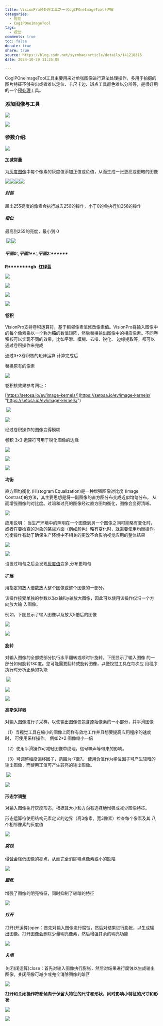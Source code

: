 ```yaml
---
title: VisionPro预处理工具之一(CogIPOneImageTool)讲解
categories:
  - 视觉
  - CogIPOneImageTool
tags:
  - 视觉
comments: true
toc: false
donate: true
share: true
source: https://blog.csdn.net/syzmbao/article/details/141218315
date: 2024-10-29 11:26:08

---
```


CogIPOneImageTool工具主要用来对单张图像进行算法处理操作，多用于拍摄的图片特征不够突出或者难以定位、卡尺卡边、斑点工具颜色难以分辨等，是很好用的一个[预处理](https://so.csdn.net/so/search?q=%E9%A2%84%E5%A4%84%E7%90%86&spm=1001.2101.3001.7020)工具。

### ******添加图像与工具******

![](https://i-blog.csdnimg.cn/direct/9ad95e8e5b10442395d084899432535b.png)

![](https://i-blog.csdnimg.cn/direct/a634f99513234124b168684c051afcbb.png)

### ******参数介绍:******

![](https://i-blog.csdnimg.cn/direct/c71e3f5384294fc8831bda83459e1153.png)

#### ******加减常量******

为[灰度图像](https://so.csdn.net/so/search?q=%E7%81%B0%E5%BA%A6%E5%9B%BE%E5%83%8F&spm=1001.2101.3001.7020)中每个像素的灰度值添加正值或负值，从而生成一张更亮或更暗的图像

![](https://i-blog.csdnimg.cn/direct/41e38f4f1204464faede2ccb5d42bd7d.png)![](https://i-blog.csdnimg.cn/direct/049f2db9304846b7a930a5c2b05421c0.png)![](https://i-blog.csdnimg.cn/direct/2e3dec7387144205bb9912b35b191e26.png)![](https://i-blog.csdnimg.cn/direct/17e5612fe45443aa8dfaff38e0bd8bc7.png)

##### ******封装******

超出255亮度的像素会执行减去256的操作，小于0的会执行加256的操作  

##### ******箝位******

最高到255的亮度，最小到 0

 ![](https://i-blog.csdnimg.cn/direct/a6961c21b418414e9f91eaba9ca3ea21.png)![](https://i-blog.csdnimg.cn/direct/b56a5b449a1b4cff909be0fb6fdd1a3c.png)

##### ******平面********0:********,平面1********:********,平面********2:******

****R********gb****  ****红绿蓝****

![](https://i-blog.csdnimg.cn/direct/49f551ba8bfb45b2b8b94d45750d9d75.png)

![](https://i-blog.csdnimg.cn/direct/5534161c50bb40278a795f58e9ad7515.png)

![](https://i-blog.csdnimg.cn/direct/e736fd1000d745e6a74b893f0bc3bc24.png)

![](https://i-blog.csdnimg.cn/direct/4585b8a77f8e41338e3dc1774875b536.png)

#### ******卷积******

VisionPro支持卷积运算符，基于相邻像素值修改像素值。VisionPro将输入图像中的每个像素乘以一个称为****核****的数值矩阵，然后替换输出图像中的相应像素。不同卷积核可以实现不同的效果，比如平滑、模糊、去噪、锐化、 边缘提取等，都可以通过卷积操作来完成

通过3\*3卷积核的矩阵运算 计算完成后

替换原有的像素

![](https://i-blog.csdnimg.cn/direct/f8df26245cd54c1db3a38e546b4e01f9.png)

卷积核效果参考网址：

[https://setosa.io/ev/image-kernels/](https://setosa.io/ev/image-kernels/ "https://setosa.io/ev/image-kernels/")

 ![](https://i-blog.csdnimg.cn/direct/0858adeeef664e11882848bfcd89f3e6.png)

![](https://i-blog.csdnimg.cn/direct/0070a4f4a7da4a34b4ab820b0e052860.png)

经过卷积操作的图像变得模糊

卷积 3x3 运算符可用于锐化图像的边缘

![](https://i-blog.csdnimg.cn/direct/7aeaa4950dad4e48b049563c40663f81.png)

![](https://i-blog.csdnimg.cn/direct/428877cf513d46dcbbcf328dad8b9c6f.png)

![](https://i-blog.csdnimg.cn/direct/225e96833fd8441bb21025d67cd4a52b.png)

#### ******均衡******

直方图均衡化 (Histogram Equalization)是一种增强图像对比度 (Image Contrast)的方法，其主要思想是将一副图像的直方图分布变成近似均匀分布， 从而增强图像的对比度。过暗和过亮的图像经过直方图均衡化，图像会变得清晰。

![](https://i-blog.csdnimg.cn/direct/970167206d1f40fe93462b1e6571a3dd.png)

应用说明： 当生产环境中的照明在一个图像到另一个图像之间可能略有变化时， 或者在要检查的对象的某些方面（例如颜色）略有变化时，就需要使用均衡操作。 均衡操作有助于确保生产环境中不相关的更改不会影响视觉应用的整体结果 

![](https://i-blog.csdnimg.cn/direct/5a6a0da5ed074b86a8441b4996919200.png)

![](https://i-blog.csdnimg.cn/direct/918b7923c4544bf6b09d3df82022f77f.png)

设置过均匀之后会发现[灰度值](https://so.csdn.net/so/search?q=%E7%81%B0%E5%BA%A6%E5%80%BC&spm=1001.2101.3001.7020)变多,分布更均匀

#### ******扩展******

用指定的放大倍数放大整个图像或整个图像的一部分。

该操作接受单独的参数以沿x轴和y轴放大图像，因此可以使用该操作仅沿一个方向放大输 入图像。

例如，下图显示了输入图像以及放大5倍后的图像

![](https://i-blog.csdnimg.cn/direct/bb822e4f08394658adda5f86336b2a1d.png)

![](https://i-blog.csdnimg.cn/direct/f23c7af8bbc942c79f811d95a5760812.png) 

#### ******旋转******

对输入图像的全部或部分执行水平翻转或顺时针旋转。下图显示了输入图像 的一部分如何旋转180度。您可能需要翻转或旋转图像，以便视觉工具在每次应 用程序执行时分析正确的功能

 ![](https://i-blog.csdnimg.cn/direct/3c92cab9902f462bb1eb74d7b1da053f.png)

![](https://i-blog.csdnimg.cn/direct/7af911ffad484d6a8cd9b19131b27e25.png)

![](https://i-blog.csdnimg.cn/direct/9fbb9c71da7b4c02b8da06cd760d52b4.png)

#### ******高斯采样器******

对输入图像进行子采样，以使输出图像仅包含原始像素的一小部分，并平滑图像

（1）当视觉工具在缩小的图像上同样有效地工作并且想要提高应用程序的速度时， 可使用采样操作。 例如2\*2 图像缩小一倍

（2）使用平滑操作可减轻图像中纹理，信号噪声等带来的影响。

（3）可调整幅度偏移因子，范围为-7至7。 使用负值作为移位因子可产生较暗的输出图像，而使用正值可产生较亮的输出图像。

 ![](https://i-blog.csdnimg.cn/direct/b7947598ea98487a92c0eb7d69a81524.png)

![](https://i-blog.csdnimg.cn/direct/6df06496f05e47aa9862142e952d09ac.png)

#### ******形态学调整******

对输入图像执行灰度形态，根据其大小和方向有选择地增强或减少图像特征。

形态运算符使用结构元素定义的边界（高3像素，宽3像素）检查每个像素及其 八个相邻像素的灰度值

![](https://i-blog.csdnimg.cn/direct/befaa775b9c1445d9534d86357989cf7.png)

##### ******腐蚀******

侵蚀会降低图像的亮点，从而完全消除噪点像素或小的缺陷

![](https://i-blog.csdnimg.cn/direct/99896063a144422b8508022edbb3ad8e.png)

##### ******膨胀******

增强了图像的明亮特征，同时抑制了较暗的特征

![](https://i-blog.csdnimg.cn/direct/9b19aa46b4654246bfefac208bcf8a82.png)

##### ******打开******

打开(开运算)open：首先对输入图像进行腐蚀，然后对结果进行膨胀，以生成输出图像。打开图像会删除少量明亮像素，然后增强其余的明亮功能

![](https://i-blog.csdnimg.cn/direct/c3552dd556ce4dacaa1b846428156c89.png)

##### ******关闭******

关闭(闭运算)close：首先对输入图像执行膨胀，然后对结果进行腐蚀以生成输出图像。关闭图像可减少或完全消除图像的暗区

![](https://i-blog.csdnimg.cn/direct/99bf124dfe404ece844ddb3c2d8206ce.png)

****打开和关闭操作符都倾向于保留大特征的尺寸和形状，同时影响小特征的尺寸和形状****

![](https://i-blog.csdnimg.cn/direct/07cfe6a9d3cf4da7a2ccf81843d392f9.png)

![](https://i-blog.csdnimg.cn/direct/d2b85453fcc246489031ce822969bc26.png)

####

